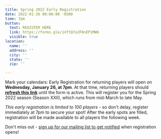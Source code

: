 ```yaml
---
title: Spring 2022 Early Registration
date: 2022-01-26 00:00:00 -0500
time: 7pm
button:
  text: REGISTER HERE
  link: https://forms.gle/1nTtQ7o2F8nEP1MW6
  visible: true
location:
  name: ''
  address: ''
  city: ''
  state: ''
  zip: ''

---
```

Mark your calendars: Early Registration for returning players will open on **Wednesday, January 26, at 7pm**. At that time, returning players should [**refresh this link**](https://forms.gle/1nTtQ7o2F8nEP1MW6) until the form is active. This will register you for the Spring 2022 season (Season XXII), which runs from mid-March to late May.

_This early registration is limited to 100 players_ - so don't delay, register immediately at 7pm to secure your spot! After the early spots are filled, registration will be made available to all players the following week.

Don't miss out - [sign up for our mailing list to get notified](http://eepurl.com/c9JkQz) when registration opens!